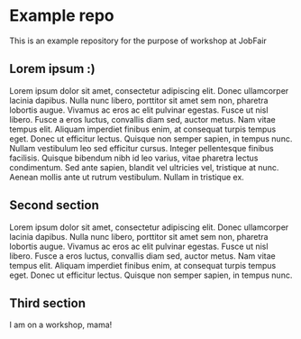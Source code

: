 # Example repo

This is an example repository for the purpose of workshop at JobFair

## Lorem ipsum :)

Lorem ipsum dolor sit amet, consectetur adipiscing elit. Donec ullamcorper lacinia dapibus. Nulla nunc libero, porttitor sit amet sem non, pharetra lobortis augue. Vivamus ac eros ac elit pulvinar egestas. Fusce ut nisl libero. Fusce a eros luctus, convallis diam sed, auctor metus. Nam vitae tempus elit. Aliquam imperdiet finibus enim, at consequat turpis tempus eget. Donec ut efficitur lectus. Quisque non semper sapien, in tempus nunc. Nullam vestibulum leo sed efficitur cursus. Integer pellentesque finibus facilisis. Quisque bibendum nibh id leo varius, vitae pharetra lectus condimentum. Sed ante sapien, blandit vel ultricies vel, tristique at nunc. Aenean mollis ante ut rutrum vestibulum. Nullam in tristique ex.

## Second section

Lorem ipsum dolor sit amet, consectetur adipiscing elit. Donec ullamcorper lacinia dapibus. Nulla nunc libero, porttitor sit amet sem non, pharetra lobortis augue. Vivamus ac eros ac elit pulvinar egestas. Fusce ut nisl libero. Fusce a eros luctus, convallis diam sed, auctor metus. Nam vitae tempus elit. Aliquam imperdiet finibus enim, at consequat turpis tempus eget. Donec ut efficitur lectus. Quisque non semper sapien, in tempus nunc.

## Third section

I am on a workshop, mama!

